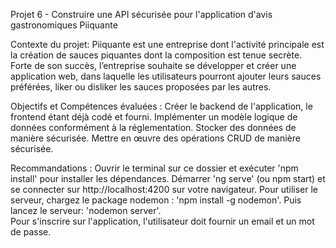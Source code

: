 Projet 6 - Construire une API sécurisée pour l'application d'avis gastronomiques Piiquante

Contexte du projet: 
Piiquante est une entreprise dont l'activité principale est la création de sauces piquantes dont la composition est tenue secrète. Forte de son succès, l’entreprise souhaite se développer et créer une application web, dans laquelle les utilisateurs pourront ajouter leurs sauces préférées, liker ou disliker les sauces proposées par les autres.

Objectifs et Compétences évaluées : 
Créer le backend de l'application, le frontend étant déjà codé et fourni.
Implémenter un modèle logique de données conformément à la réglementation.
Stocker des données de manière sécurisée.
Mettre en œuvre des opérations CRUD de manière sécurisée.

Recommandations : 
Ouvrir le terminal sur ce dossier et exécuter 'npm install' pour installer les dépendances.
Démarrer 'ng serve' (ou npm start) et se connecter sur http://localhost:4200 sur votre navigateur.
Pour utiliser le serveur, chargez le package nodemon : 'npm install -g nodemon'.
Puis lancez le serveur: 'nodemon server'.    
Pour s'inscrire sur l'application, l'utilisateur doit fournir un email et un mot de passe.
